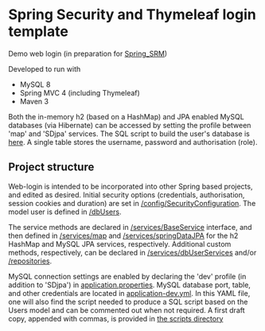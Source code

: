 # Spring Security and Thymeleaf login template #

Demo web login (in preparation for [Spring_SRM](https://github.com/jfspps/SRM-Spring))

Developed to run with

+ MySQL 8
+ Spring MVC 4 (including Thymeleaf)
+ Maven 3

Both the in-memory h2 (based on a HashMap) and JPA enabled MySQL databases (via Hibernate) can be accessed by setting the profile between 'map'
 and 'SDjpa' services. The SQL script to build the user's database is [here](./src/main/resources/scripts). A single table
 stores the username, password and authorisation (role). 
 
## Project structure ##

Web-login is intended to be incorporated into other Spring based projects, and edited as desired. Initial security options (credentials, authorisation,
 session cookies and duration) are set in [/config/SecurityConfiguration](./src/main/java/com/springsecurity/weblogin/config/SecurityConfiguration.java).
  The model user is defined in [/dbUsers](src/main/java/com/springsecurity/weblogin/model). 

The service methods are declared in [/services/BaseService](./src/main/java/com/springsecurity/weblogin/services/BaseService.java) 
interface, and then defined in [/services/map](./src/main/java/com/springsecurity/weblogin/services/map) and 
[/services/springDataJPA](./src/main/java/com/springsecurity/weblogin/services/springDataJPA) for the h2 HashMap and 
MySQL JPA services, respectively. Additional custom methods, respectively, can be declared in [/services/dbUserServices](./src/main/java/com/springsecurity/weblogin/services/dbUserServices)
 and/or [/repositories](./src/main/java/com/springsecurity/weblogin/repositories).
 
MySQL connection settings are enabled by declaring the 'dev' profile (in addition to 'SDjpa') in [application.properties](./src/main/resources/application.properties).
 MySQL database port, table, and other credentials are located in [application-dev.yml](./src/main/resources/application-dev.yml). 
 In this YAML file, one will also find the script needed to produce a SQL script based on the Users model and can be commented
 out when not required. A first draft copy, appended with commas, is provided in [the scripts directory](./src/main/resources/scripts)

